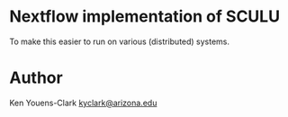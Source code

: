 # Nextflow implementation of SCULU

To make this easier to run on various (distributed) systems.

# Author

Ken Youens-Clark <kyclark@arizona.edu>
